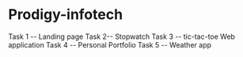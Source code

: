 # Prodigy-infotech
Task 1 -- Landing page
Task 2-- Stopwatch
Task 3 -- tic-tac-toe Web application
Task 4 -- Personal Portfolio
Task 5 -- Weather app
